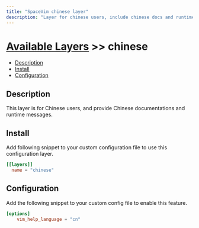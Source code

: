 ```yaml
---
title: "SpaceVim chinese layer"
description: "Layer for chinese users, include chinese docs and runtime messages"
---
```


# [Available Layers](../) >> chinese

<!-- vim-markdown-toc GFM -->

- [Description](#description)
- [Install](#install)
- [Configuration](#configuration)

<!-- vim-markdown-toc -->

## Description

This layer is for Chinese users, and provide Chinese documentations and runtime messages.

## Install

Add following snippet to your custom configuration file to use this configuration layer.

```toml
[[layers]]
  name = "chinese"
```

## Configuration

Add the following snippet to your custom config file to enable this feature.

```toml
[options]
    vim_help_language = "cn"
```
